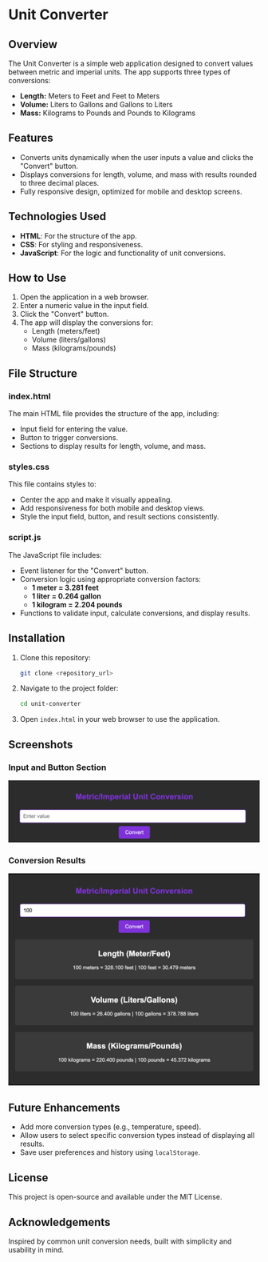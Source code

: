 # Unit Converter

## Overview

The Unit Converter is a simple web application designed to convert values between metric and imperial units. The app supports three types of conversions:

- **Length:** Meters to Feet and Feet to Meters
- **Volume:** Liters to Gallons and Gallons to Liters
- **Mass:** Kilograms to Pounds and Pounds to Kilograms

## Features

- Converts units dynamically when the user inputs a value and clicks the "Convert" button.
- Displays conversions for length, volume, and mass with results rounded to three decimal places.
- Fully responsive design, optimized for mobile and desktop screens.

## Technologies Used

- **HTML**: For the structure of the app.
- **CSS**: For styling and responsiveness.
- **JavaScript**: For the logic and functionality of unit conversions.

## How to Use

1. Open the application in a web browser.
2. Enter a numeric value in the input field.
3. Click the "Convert" button.
4. The app will display the conversions for:
   - Length (meters/feet)
   - Volume (liters/gallons)
   - Mass (kilograms/pounds)

## File Structure

### **index.html**

The main HTML file provides the structure of the app, including:

- Input field for entering the value.
- Button to trigger conversions.
- Sections to display results for length, volume, and mass.

### **styles.css**

This file contains styles to:

- Center the app and make it visually appealing.
- Add responsiveness for both mobile and desktop views.
- Style the input field, button, and result sections consistently.

### **script.js**

The JavaScript file includes:

- Event listener for the "Convert" button.
- Conversion logic using appropriate conversion factors:
  - **1 meter = 3.281 feet**
  - **1 liter = 0.264 gallon**
  - **1 kilogram = 2.204 pounds**
- Functions to validate input, calculate conversions, and display results.

## Installation

1. Clone this repository:
   ```bash
   git clone <repository_url>
   ```
2. Navigate to the project folder:
   ```bash
   cd unit-converter
   ```
3. Open `index.html` in your web browser to use the application.

## Screenshots

### Input and Button Section

![Input and Button](./input_and_button_section.png)

### Conversion Results

![Conversion Results](./conversion_results.png)

## Future Enhancements

- Add more conversion types (e.g., temperature, speed).
- Allow users to select specific conversion types instead of displaying all results.
- Save user preferences and history using `localStorage`.

## License

This project is open-source and available under the MIT License.

## Acknowledgements

Inspired by common unit conversion needs, built with simplicity and usability in mind.
